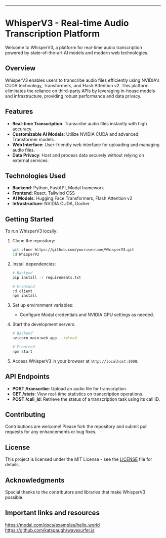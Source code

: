 ---

# WhisperV3 - Real-time Audio Transcription Platform

Welcome to WhisperV3, a platform for real-time audio transcription powered by state-of-the-art AI models and modern web technologies.

## Overview

WhisperV3 enables users to transcribe audio files efficiently using NVIDIA's CUDA technology, Transformers, and Flash Attention v2. This platform eliminates the reliance on third-party APIs by leveraging in-house models and infrastructure, providing robust performance and data privacy.

## Features

- **Real-time Transcription**: Transcribe audio files instantly with high accuracy.
- **Customizable AI Models**: Utilize NVIDIA CUDA and advanced Transformer models.
- **Web Interface**: User-friendly web interface for uploading and managing audio files.
- **Data Privacy**: Host and process data securely without relying on external services.

## Technologies Used

- **Backend**: Python, FastAPI, Modal framework
- **Frontend**: React, Tailwind CSS
- **AI Models**: Hugging Face Transformers, Flash Attention v2
- **Infrastructure**: NVIDIA CUDA, Docker

## Getting Started

To run WhisperV3 locally:

1. Clone the repository:

   ```bash
   git clone https://github.com/yourusername/WhisperV3.git
   cd WhisperV3
   ```

2. Install dependencies:

   ```bash
   # Backend
   pip install -r requirements.txt

   # Frontend
   cd client
   npm install
   ```

3. Set up environment variables:

   - Configure Modal credentials and NVIDIA GPU settings as needed.

4. Start the development servers:

   ```bash
   # Backend
   uvicorn main:web_app --reload

   # Frontend
   npm start
   ```

5. Access WhisperV3 in your browser at `http://localhost:3000`.

## API Endpoints

- **POST /transcribe**: Upload an audio file for transcription.
- **GET /stats**: View real-time statistics on transcription operations.
- **POST /call_id**: Retrieve the status of a transcription task using its call ID.

## Contributing

Contributions are welcome! Please fork the repository and submit pull requests for any enhancements or bug fixes.

## License

This project is licensed under the MIT License - see the [LICENSE](./LICENSE) file for details.

## Acknowledgments

Special thanks to the contributors and libraries that make WhisperV3 possible.

## Important links and resources

https://modal.com/docs/examples/hello_world
https://github.com/katspaugh/wavesurfer.js
